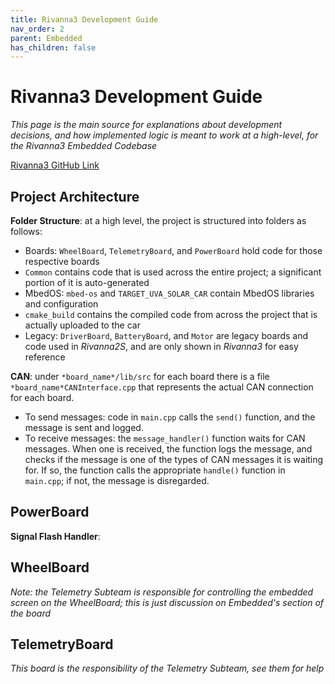 ```yaml
---
title: Rivanna3 Development Guide
nav_order: 2
parent: Embedded
has_children: false
---
```


# Rivanna3 Development Guide

*This page is the main source for explanations about development decisions, and how implemented logic is meant to work at a high-level, for the Rivanna3 Embedded Codebase*

[Rivanna3 GitHub Link](https://github.com/solarcaratuva/Rivanna3)

## Project Architecture

**Folder Structure**: at a high level, the project is structured into folders as follows:
- Boards: `WheelBoard`, `TelemetryBoard`, and `PowerBoard` hold code for those respective boards
- `Common` contains code that is used across the entire project; a significant portion of it is auto-generated
- MbedOS: `mbed-os` and `TARGET_UVA_SOLAR_CAR` contain MbedOS libraries and configuration
- `cmake_build` contains the compiled code from across the project that is actually uploaded to the car
- Legacy: `DriverBoard`, `BatteryBoard`, and `Motor` are legacy boards and code used in *Rivanna2S*, and are only shown in *Rivanna3* for easy reference

**CAN**: under `*board_name*/lib/src` for each board there is a file `*board_name*CANInterface.cpp` that represents the actual CAN connection for each board.
- To send messages: code in `main.cpp` calls the `send()` function, and the message is sent and logged.
- To receive messages: the `message_handler()` function waits for CAN messages. When one is received, the function logs the message, and checks if the message is one of the types of CAN messages it is waiting for. If so, the function calls the appropriate `handle()` function in `main.cpp`; if not, the message is disregarded.

## PowerBoard

**Signal Flash Handler**:


## WheelBoard
*Note: the Telemetry Subteam is responsible for controlling the embedded screen on the WheelBoard; this is just discussion on Embedded's section of the board*


## TelemetryBoard
*This board is the responsibility of the Telemetry Subteam, see them for help*
